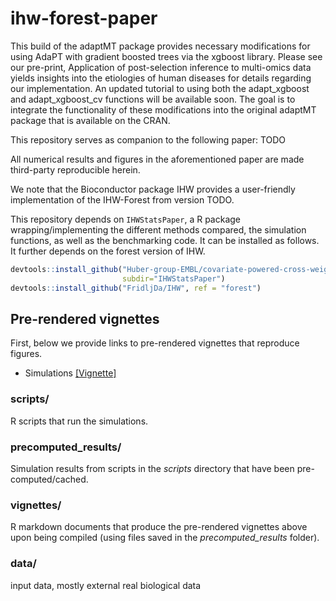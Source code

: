 # ihw-forest-paper
This build of the adaptMT package provides necessary modifications for using AdaPT with gradient boosted trees via the xgboost library. Please see our pre-print, Application of post-selection inference to multi-omics data yields insights into the etiologies of human diseases for details regarding our implementation. An updated tutorial to using both the adapt_xgboost and adapt_xgboost_cv functions will be available soon. The goal is to integrate the functionality of these modifications into the original adaptMT package that is available on the CRAN.


This repository serves as companion to the following paper: TODO

All numerical results and figures in the aforementioned paper are made third-party reproducible herein.

We note that the Bioconductor package IHW provides a user-friendly implementation of the IHW-Forest from version TODO.

This repository depends on `IHWStatsPaper`, a R package wrapping/implementing the different methods compared, the simulation functions, as well as the benchmarking code. It can be installed as follows. It further depends on the forest version of IHW.
```r
devtools::install_github("Huber-group-EMBL/covariate-powered-cross-weighted-multiple-testing",
                         subdir="IHWStatsPaper")
devtools::install_github("FridljDa/IHW", ref = "forest")                         
```

## Pre-rendered vignettes
First, below we provide links to pre-rendered vignettes that reproduce figures.
* Simulations  [[Vignette]](http://htmlpreview.github.io/?https://github.com/FridljDa/ihw-forest-paper/blob/main/vignettes/simulation.html)



### **scripts/**
R scripts that run the simulations.
 
### **precomputed_results/**
Simulation results from scripts in the *scripts* directory that have been pre-computed/cached.

### **vignettes/**
R markdown documents that produce the pre-rendered vignettes above upon being compiled (using files saved in the *precomputed_results* folder). 

### **data/**
input data, mostly external real biological data
